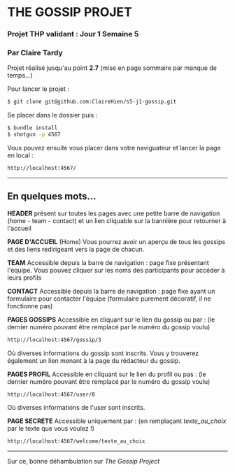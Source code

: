 # THE GOSSIP PROJET 
### Projet THP validant : Jour 1 Semaine 5
### Par Claire Tardy

Projet réalisé jusqu'au point **2.7** (mise en page sommaire par manque de temps...) 

Pour lancer le projet : 

~~~bash
$ git clone git@github.com:ClaireHien/s5-j1-gossip.git
~~~
Se placer dans le dossier puis : 
~~~bash
$ bundle install
$ shotgun -p 4567
~~~ 
Vous pouvez ensuite vous placer dans votre naviguateur et lancer la page en local :
~~~bash
http://localhost:4567/
~~~

***
## En quelques mots...

**HEADER** présent sur toutes les pages avec une petite barre de navigation (home - team - contact) et un lien cliquable sur la bannière pour retourner à l'accueil

**PAGE D'ACCUEIL** (Home) Vous pourrez avoir un aperçu de tous les gossips et des liens redirigeant vers la page de chacun. 

**TEAM** Accessible depuis la barre de navigation : page fixe présentant l'équipe. Vous pouvez cliquer sur les noms des participants pour accéder à leurs profils

**CONTACT** Accessible depuis la barre de navigation : page fixe ayant un formulaire pour contacter l'équipe (formulaire purement décoratif, il ne fonctionne pas) 

**PAGES GOSSIPS** Accessible en cliquant sur le lien du gossip ou par : (le dernier numéro pouvant être remplacé par le numéro du gossip voulu) 
~~~bash 
http://localhost:4567/gossip/3
~~~ 
Où diverses informations du gossip sont inscrits. 
Vous y trouverez également un lien menant à la page du rédacteur du gossip. 

**PAGES PROFIL** Accessible en cliquant sur le lien du profil ou pas : (le dernier numéro pouvant être remplacé par le numéro du gossip voulu) 
~~~bash 
http://localhost:4567/user/8
~~~ 
Où diverses informations de l'user sont inscrits. 

**PAGE SECRETE** Accessible uniquement par : (en remplaçant *texte_au_choix* par le texte que vous voulez !) 
~~~bash
http://localhost:4567/welcome/texte_au_choix
~~~

*** 

Sur ce, bonne déhambulation sur *The Gossip Project*
